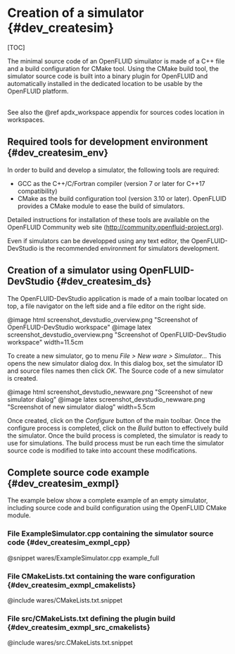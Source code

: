 # Creation of a simulator {#dev_createsim}

[TOC]


The minimal source code of an OpenFLUID simuilator is made of a C++ file and a build configuration for CMake tool. 
Using the CMake build tool, the simulator source code is built into a binary plugin for OpenFLUID and automatically installed 
in the dedicated location to be usable by the OpenFLUID platform.  
<br/>

See also the @ref apdx_workspace appendix for sources codes location in workspaces.


## Required tools for development environment {#dev_createsim_env}

In order to build and develop a simulator, the following tools are required:

* GCC as the C++/C/Fortran compiler (version 7 or later for C++17 compatibility)
* CMake as the build configuration tool (version 3.10 or later). OpenFLUID provides a CMake module to ease the build of simulators. 

Detailed instructions for installation of these tools are available on the OpenFLUID Community web site
(<http://community.openfluid-project.org>). 

Even if simulators can be developped using any text editor, the OpenFLUID-DevStudio is the recommended environment for simulators development.


## Creation of a simulator using OpenFLUID-DevStudio {#dev_createsim_ds}

The OpenFLUID-DevStudio application is made of a main toolbar located on top, 
a file navigator on the left side and a file editor on the right side.

@image html screenshot_devstudio_overview.png "Screenshot of OpenFLUID-DevStudio workspace"
@image latex screenshot_devstudio_overview.png "Screenshot of OpenFLUID-DevStudio workspace" width=11.5cm

To create a new simulator, go to menu _File > New ware > Simulator..._ This opens the new simulator dialog dox. 
In this dialog box, set the simulator ID and source files names then click _OK_. 
The Source code of a new simulator is created.  

@image html screenshot_devstudio_newware.png "Screenshot of new simulator dialog"
@image latex screenshot_devstudio_newware.png "Screenshot of new simulator dialog" width=5.5cm

Once created, click on the _Configure_ button of the main toolbar. Once the configure process is completed, 
click on the _Build_ button to effectively build the simulator. Once the build process is completed, 
the simulator is ready to use for simulations. The build process must be run each time 
the simulator source code is modified to take into account these modifications.


## Complete source code example {#dev_createsim_exmpl}

The example below show a complete example of an empty simulator, 
including source code and build configuration using the OpenFLUID CMake module.  


### File ExampleSimulator.cpp containing the simulator source code {#dev_createsim_exmpl_cpp}

@snippet wares/ExampleSimulator.cpp example_full


### File CMakeLists.txt containing the ware configuration {#dev_createsim_exmpl_cmakelists}

@include wares/CMakeLists.txt.snippet


### File src/CMakeLists.txt defining the plugin build {#dev_createsim_exmpl_src_cmakelists}
 
@include wares/src.CMakeLists.txt.snippet
